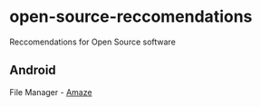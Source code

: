 # open-source-reccomendations
Reccomendations for Open Source software 

## Android

File Manager - [Amaze](https://github.com/TeamAmaze/AmazeFileManager)
